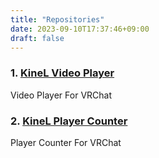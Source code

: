 ```yaml
---
title: "Repositories"
date: 2023-09-10T17:37:46+09:00
draft: false
---
```


### 1. [KineL Video Player](/posts/kinelvideoplayer)

Video Player For VRChat

### 2. [KineL Player Counter](/posts/kinelplayercounter)

Player Counter For VRChat
